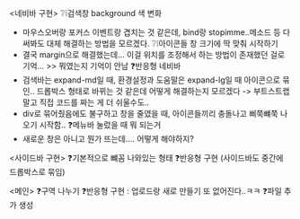 <네비바 구현>
❔❕검색창 background 색 변화

- 마우스오버랑 포커스 이벤트랑 겹치는 것 같은데, bind랑 stopimme..메소드 등 다 써봐도 대체 해결하는 방법을 모르겠다.
  ❔❕아이콘들 창 크기에 딱 맞춰 시작하기
- 결국 margin으로 해결했는데... 이걸 위치를 조정해서 하는 방법이 존재했던 걸로 기억... >> 뭐였는지 기억이 안남
  ❓반응형 네비바
- 검색바는 expand-md일 때, 환경설정과 도움말은 expand-lg일 때 아이콘으로 묶인.. 드롭박스 형태로 바뀌는 것 같은데 어떻게 해결하는지 모르겠다 -> 부트스트랩 말고 직접 코드를 짜는 게 더 쉬울수도..
- div로 묶어줬음에도 불구하고 창을 줄였을 때, 아이콘들끼리 충돌나고 삐쭉뺴쭉 나오기 시작함..
  ❓메뉴바 눌렀을 때 뭐 되는거
- 새로운 창은 아니고 뭔가 뜨는데.... 어떻게 해야하지?

<사이드바 구현>
❓기본적으로 뺴꼼 나와있는 형태
❓반응형 구현 (사이드바도 중간에 드롭박스로 묶임)

<메인>
❓구역 나누기
❓반응형 구현 : 업로드랑 새로 만들기 또 없어진다..ㅋㅋ
❓파일 추가 생성
